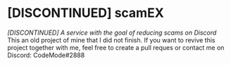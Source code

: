 # [DISCONTINUED] scamEX
_[DISCONTINUED] A service with the goal of reducing scams on Discord_
This an old project of mine that I did not finish. If you want to revive this project together with me, feel free to create a pull reques or contact me on Discord: CodeMode#2888
